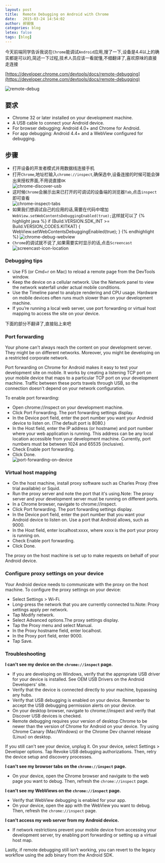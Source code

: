 ```yaml
---
layout: post
title:  Remote Debugging on Android with Chrome
date:   2015-03-24 14:54:02
author: 郝锡强
categories: blog
letex: false
tags: [blog]
---
```

今天前端同学告诉我说在`Chrome`能调试`Android`应用,搜了一下,设备是4.4以上的确实都是可以的,简述一下过程,技术人员应该一看就懂,不细翻译了,喜欢原味的直接走连接

[https://developer.chrome.com/devtools/docs/remote-debugging](https://developer.chrome.com/devtools/docs/remote-debugging)

![remote-debug](/source/images/blog/remote-debug-banner.png)
<!-- more -->
## 要求

* Chrome 32 or later installed on your development machine.
* A USB cable to connect your Android device.
* For browser debugging: Android 4.0+ and Chrome for Android.
* For app debugging: Android 4.4+ and a WebView configured for debugging.

## 步骤

* 打开设备的开发者模式并用数据线连接手机
* 打开`Chrome`,地址栏输入`chrome://inspect`,确保选中,设备连接的时候可能会弹出来授权界面,不用说直接`OK`
<br />![chrome-discover-usb](/source/images/blog/chrome-discover-usb.png)
* 这时候`Chrome`会展示出来已打开的可调试的设备端的浏览器`Tab`,点击`inspect`即可查看
<br />![chrome-inspect-tabs](/source/images/blog/chrome-inspect-tabs.png)
* 如果我们想调试自己的应用的话,需要在代码中增加`WebView.setWebContentsDebuggingEnabled(true);`这样就可以了
{% highlight java %}
if (Build.VERSION.SDK_INT >= Build.VERSION_CODES.KITKAT) {
    WebView.setWebContentsDebuggingEnabled(true);
}
{% endhighlight %}
![chrome-debug-webview](/source/images/blog/chrome-debug-webview.png)
* `Chrome`的调试就不说了,如果需要实时显示的话,点击`Screencast`
<br />![screencast-icon-location](/source/images/blog/screencast-icon-location.png)

### Debugging tips

* Use F5 (or Cmd+r on Mac) to reload a remote page from the DevTools window.
* Keep the device on a cellular network. Use the Network panel to view the network waterfall under actual mobile conditions.
* Use the Timeline panel to analyze rendering and CPU usage. Hardware on mobile devices often runs much slower than on your development machine.
* If you’re running a local web server, use port forwarding or virtual host mapping to access the site on your device.



下面的部分不翻译了,直接贴上来吧
### Port forwarding

Your phone can't always reach the content on your development server. They might be on different networks. Moreover, you might be developing on a restricted corporate network.

Port forwarding on Chrome for Android makes it easy to test your development site on mobile. It works by creating a listening TCP port on your mobile device that maps to a particular TCP port on your development machine. Traffic between these ports travels through USB, so the connection doesn't depend on your network configuration.

To enable port forwarding:

* Open chrome://inspect on your development machine.
* Click Port Forwarding. The port forwarding settings display.
* In the Device port field, enter the port number you want your Android device to listen on.
(The default port is 8080.)
* In the Host field, enter the IP address (or hostname) and port number where your web application is running.
This address can be any local location accessible from your development machine. Currently, port numbers must be between 1024 and 65535 (inclusive).
* Check Enable port forwarding.
* Click Done.
<br />![port-forwarding-on-device](/source/images/blog/port-forwarding-on-device.png)

### Virtual host mapping

* On the host machine, install proxy software such as Charles Proxy (free trial available) or Squid.
* Run the proxy server and note the port that it's using.Note: The proxy server and your development server must be running on different ports.
* In a Chrome browser, navigate to chrome://inspect.
* Click Port forwarding. The port forwarding settings display.
* In the Device port field, enter the port number that you want your Android device to listen on. Use a port that Android allows, such as 9000.
* In the Host field, enter localhost:xxxx, where xxxx is the port your proxy is running on.
* Check Enable port forwarding.
* Click Done.

The proxy on the host machine is set up to make requests on behalf of your Android device.

### Configure proxy settings on your device

Your Android device needs to communicate with the proxy on the host machine.
To configure the proxy settings on your device:

* Select Settings > Wi-Fi.
* Long-press the network that you are currently connected to.Note: Proxy settings apply per network.
* Tap Modify network.
* Select Advanced options.The proxy settings display.
* Tap the Proxy menu and select Manual.
* In the Proxy hostname field, enter localhost.
* In the Proxy port field, enter 9000.
* Tap Save.

### Troubleshooting

**I can't see my device on the `chrome://inspect` page.**

* If you are developing on Windows, verify that the appropriate USB driver for your device is installed. See OEM USB Drivers on the Android Developers' site.
* Verify that the device is connected directly to your machine, bypassing any hubs.
* Verify that USB debugging is enabled on your device. Remember to accept the USB debugging permission alerts on your device.
* On your desktop browser, navigate to chrome://inspect and verify that Discover USB devices is checked.
* Remote debugging requires your version of desktop Chrome to be newer than the version of Chrome for Android on your device. Try using Chrome Canary (Mac/Windows) or the Chrome Dev channel release (Linux) on desktop.

If you still can't see your device, unplug it. On your device, select Settings > Developer options. Tap Revoke USB debugging authorizations. Then, retry the device setup and discovery processes.

**I can't see my browser tabs on the `chrome://inspect` page.**

* On your device, open the Chrome browser and navigate to the web page you want to debug. Then, refresh the `chrome://inspect` page.

**I can't see my WebViews on the `chrome://inspect` page.**

* Verify that WebView debugging is enabled for your app.
* On your device, open the app with the WebView you want to debug. Then, refresh the `chrome://inspect` page.

**I can't access my web server from my Android device.**

* If network restrictions prevent your mobile device from accessing your development server, try enabling port forwarding or setting up a virtual host map.

Lastly, if remote debugging still isn't working, you can revert to the legacy workflow using the adb binary from the Android SDK.
